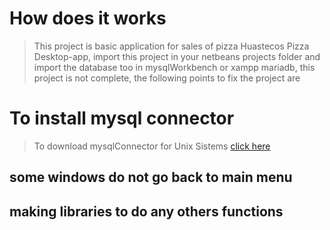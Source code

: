 # How does it works
> This project is basic application for sales of pizza 
> Huastecos Pizza Desktop-app, import this project in your netbeans projects folder
> and import the database too in mysqlWorkbench or xampp mariadb,
> this project is not complete, the following points to fix the project are
#  To install mysql connector
> To download mysqlConnector for Unix Sistems [click here](https://dev.mysql.com/downloads/file/?id=485756) 
## some windows do not go back to main menu
## making libraries to do any others functions

